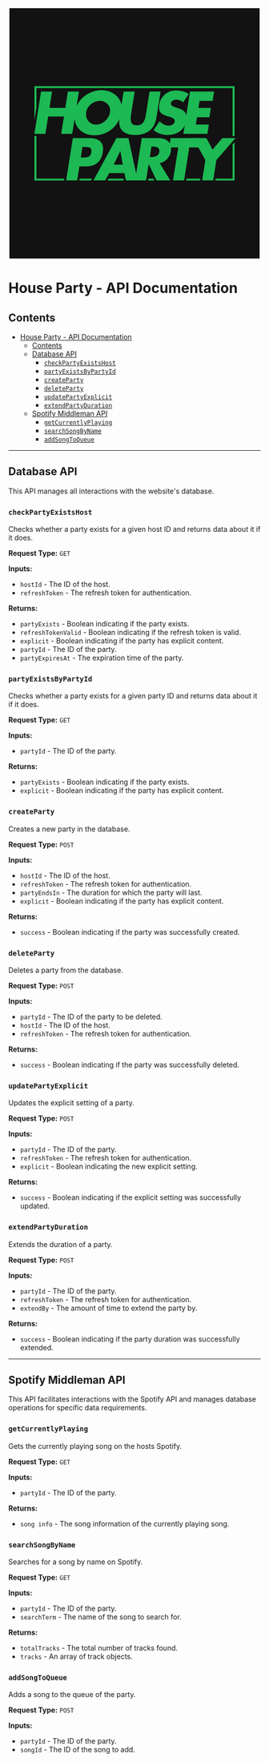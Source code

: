 <div style="text-align: center;">
  <img src="../../../assets/images/HousePartyLogo.png" alt="House Party Logo">
</div>

# House Party - API Documentation

## Contents

- [House Party - API Documentation](#house-party---api-documentation)
  - [Contents](#contents)
  - [Database API](#database-api)
    - [`checkPartyExistsHost`](#checkpartyexistshost)
    - [`partyExistsByPartyId`](#partyexistsbypartyid)
    - [`createParty`](#createparty)
    - [`deleteParty`](#deleteparty)
    - [`updatePartyExplicit`](#updatepartyexplicit)
    - [`extendPartyDuration`](#extendpartyduration)
  - [Spotify Middleman API](#spotify-middleman-api)
    - [`getCurrentlyPlaying`](#getcurrentlyplaying)
    - [`searchSongByName`](#searchsongbyname)
    - [`addSongToQueue`](#addsongtoqueue)

<hr>

## Database API

This API manages all interactions with the website's database.

### `checkPartyExistsHost`

Checks whether a party exists for a given host ID and returns data about it if it does.

**Request Type:** `GET`

**Inputs:**

- `hostId` - The ID of the host.
- `refreshToken` - The refresh token for authentication.

**Returns:**

- `partyExists` - Boolean indicating if the party exists.
- `refreshTokenValid` - Boolean indicating if the refresh token is valid.
- `explicit` - Boolean indicating if the party has explicit content.
- `partyId` - The ID of the party.
- `partyExpiresAt` - The expiration time of the party.

### `partyExistsByPartyId`

Checks whether a party exists for a given party ID and returns data about it if it does.

**Request Type:** `GET`

**Inputs:**

- `partyId` - The ID of the party.

**Returns:**

- `partyExists` - Boolean indicating if the party exists.
- `explicit` - Boolean indicating if the party has explicit content.

### `createParty`

Creates a new party in the database.

**Request Type:** `POST`

**Inputs:**

- `hostId` - The ID of the host.
- `refreshToken` - The refresh token for authentication.
- `partyEndsIn` - The duration for which the party will last.
- `explicit` - Boolean indicating if the party has explicit content.

**Returns:**

- `success` - Boolean indicating if the party was successfully created.

### `deleteParty`

Deletes a party from the database.

**Request Type:** `POST`

**Inputs:**

- `partyId` - The ID of the party to be deleted.
- `hostId` - The ID of the host.
- `refreshToken` - The refresh token for authentication.

**Returns:**

- `success` - Boolean indicating if the party was successfully deleted.

### `updatePartyExplicit`

Updates the explicit setting of a party.

**Request Type:** `POST`

**Inputs:**

- `partyId` - The ID of the party.
- `refreshToken` - The refresh token for authentication.
- `explicit` - Boolean indicating the new explicit setting.

**Returns:**

- `success` - Boolean indicating if the explicit setting was successfully updated.

### `extendPartyDuration`

Extends the duration of a party.

**Request Type:** `POST`

**Inputs:**

- `partyId` - The ID of the party.
- `refreshToken` - The refresh token for authentication.
- `extendBy` - The amount of time to extend the party by.

**Returns:**

- `success` - Boolean indicating if the party duration was successfully extended.

<hr>

## Spotify Middleman API

This API facilitates interactions with the Spotify API and manages database operations for specific data requirements.

### `getCurrentlyPlaying`

Gets the currently playing song on the hosts Spotify.

**Request Type:** `GET`

**Inputs:**

- `partyId` - The ID of the party.

**Returns:**

- `song info` - The song information of the currently playing song.

### `searchSongByName`

Searches for a song by name on Spotify.

**Request Type:** `GET`

**Inputs:**

- `partyId` - The ID of the party.
- `searchTerm` - The name of the song to search for.

**Returns:**

- `totalTracks` - The total number of tracks found.
- `tracks` - An array of track objects.

### `addSongToQueue`

Adds a song to the queue of the party.

**Request Type:** `POST`

**Inputs:**

- `partyId` - The ID of the party.
- `songId` - The ID of the song to add.

